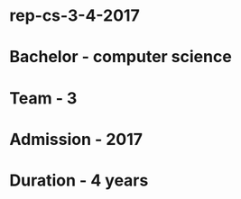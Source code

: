 # rep-cs-3-4-2017
# Bachelor - computer science 
# Team - 3 
# Admission - 2017 
# Duration - 4 years
